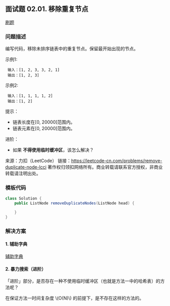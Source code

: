 <script src="https://cdn.bootcss.com/mathjax/2.7.7/MathJax.js?config=TeX-AMS-MML_HTMLorMML"></script>

## 面试题 02.01. 移除重复节点

[刷题](qu0201/solu/Solution.java)

### 问题描述

编写代码，移除未排序链表中的重复节点。保留最开始出现的节点。

示例1:

```
 输入：[1, 2, 3, 3, 2, 1]
 输出：[1, 2, 3]
```

示例2:

```
 输入：[1, 1, 1, 1, 2]
 输出：[1, 2]
```

提示：

* 链表长度在[0, 20000]范围内。
* 链表元素在[0, 20000]范围内。

进阶：

* 如果 **不得使用临时缓冲区**，该怎么解决？

来源：力扣（LeetCode）
链接：https://leetcode-cn.com/problems/remove-duplicate-node-lcci
著作权归领扣网络所有。商业转载请联系官方授权，非商业转载请注明出处。

### 模板代码

``` java
class Solution {
    public ListNode removeDuplicateNodes(ListNode head) {

    }
}
```

### 解决方案

#### 1. 辅助字典

[辅助字典](qu0201/solu1/Solution.java)


#### 2. 暴力搜索（进阶）

「进阶」部分，是否存在一种不使用临时缓冲区（也就是方法一中的哈希表）的方法呢？

在保证方法一时间复杂度 \\(O(N)\\) 的前提下，是不存在这样的方法的。